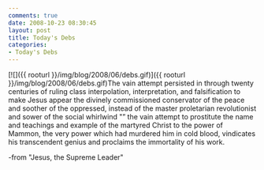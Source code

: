 ```yaml
---
comments: true
date: 2008-10-23 08:30:45
layout: post
title: Today's Debs
categories:
- Today's Debs
---
```


[![]({{ rooturl }}/img/blog/2008/06/debs.gif)]({{ rooturl }}/img/blog/2008/06/debs.gif)The vain attempt persisted in through twenty centuries of ruling class interpolation, interpretation, and falsification to make Jesus appear the divinely commissioned conservator of the peace and soother of the oppressed, instead of the master proletarian revolutionist and sower of the social whirlwind "” the vain attempt to prostitute the name and teachings and example of the martyred Christ to the power of Mammon, the very power which had murdered him in cold blood, vindicates his transcendent genius and proclaims the immortality of his work.


-from "Jesus, the Supreme Leader"
